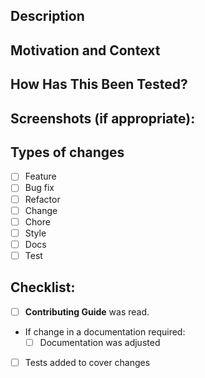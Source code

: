 <!-- Provide a general summary of your changes in the Title above. -->

## Description
<!-- Describe your changes in detail -->

## Motivation and Context
<!-- Why is this change required? What problem does it solve? -->
<!-- If it fixes an open issue, please link to the issue here. -->

## How Has This Been Tested?
<!-- Please describe in detail how you tested your changes. -->
<!-- see how your change affects other areas of the code, etc. -->

## Screenshots (if appropriate):

## Types of changes
<!-- What types of changes does your code introduce? Put an `x` in all the boxes that apply: --> 
- [ ] Feature <!--- (mark pull request with Feat:) -->
- [ ] Bug fix <!--- (mark pull request with Fix:) -->
- [ ] Refactor <!--- (mark pull request with Refactor:) -->
- [ ] Change <!--- (mark pull request with Change:) -->
- [ ] Chore <!--- (mark pull request with Chore:) -->
- [ ] Style <!--- (mark pull request with Style:) -->
- [ ] Docs <!--- (mark pull request with Docs:) -->
- [ ] Test <!--- (mark pull request with Test:) -->

## Checklist:
<!-- Go over all the following points, and put an `x` in all the boxes that apply. -->
<!-- If you're unsure about any of these, don't hesitate to ask. We're here to help! -->
- [ ] **Contributing Guide** was read.
- If change in a documentation required:
  - [ ] Documentation was adjusted
- [ ] Tests added to cover changes
